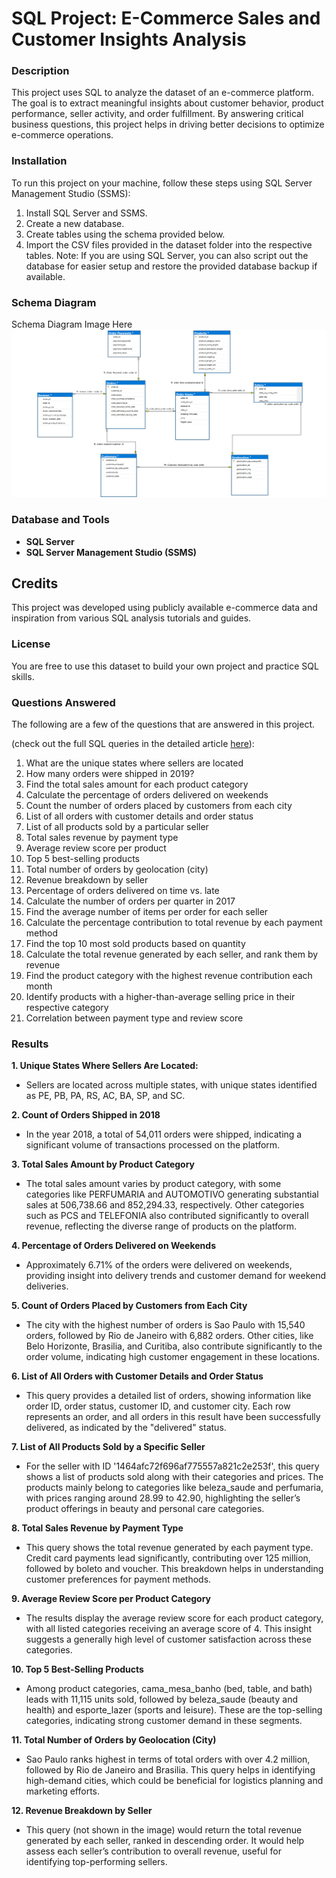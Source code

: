 # SQL Project: E-Commerce Sales and Customer Insights Analysis

### Description
This project uses SQL to analyze the dataset of an e-commerce platform. The goal is to extract meaningful insights about customer behavior, product performance, seller activity, and order fulfillment. By answering critical business questions, this project helps in driving better decisions to optimize e-commerce operations.

### Installation
To run this project on your machine, follow these steps using SQL Server Management Studio (SSMS):

  1. Install SQL Server and SSMS.
  2. Create a new database.
  3. Create tables using the schema provided below.
  4. Import the CSV files provided in the dataset folder into the respective tables.
Note: If you are using SQL Server, you can also script out the database for easier setup and restore the provided database backup if available.

### Schema Diagram
Schema Diagram Image Here 
![Referance image](/SchemaDiagram.png)

### Database and Tools
- **SQL Server**
- **SQL Server Management Studio (SSMS)**
## Credits
This project was developed using publicly available e-commerce data and inspiration from various SQL analysis tutorials and guides.

### License
You are free to use this dataset to build your own project and practice SQL skills.

### Questions Answered
The following are a few of the questions that are answered in this project.

(check out the full SQL queries in the detailed article [here](https://treasarose.github.io/sql_sample_project/sql_query_results_collapsible.html)):

1. What are the unique states where sellers are located
2. How many orders were shipped in 2019?
3. Find the total sales amount for each product category
4. Calculate the percentage of orders delivered on weekends
5. Count the number of orders placed by customers from each city
6. List of all orders with customer details and order status 
7. List of all products sold by a particular seller
8. Total sales revenue by payment type
9. Average review score per product
10. Top 5 best-selling products
11. Total number of orders by geolocation (city)
12. Revenue breakdown by seller
13. Percentage of orders delivered on time vs. late
14. Calculate the number of orders per quarter in 2017
15. Find the average number of items per order for each seller
16. Calculate the percentage contribution to total revenue by each payment method
17. Find the top 10 most sold products based on quantity
18. Calculate the total revenue generated by each seller, and rank them by revenue
19. Find the product category with the highest revenue contribution each month
20. Identify products with a higher-than-average selling price in their respective category
21. Correlation between payment type and review score

### Results
**1. Unique States Where Sellers Are Located:**

- Sellers are located across multiple states, with unique states identified as PE, PB, PA, RS, AC, BA, SP, and SC.
     
**2. Count of Orders Shipped in 2018**

- In the year 2018, a total of 54,011 orders were shipped, indicating a significant volume of transactions processed on the platform.

**3. Total Sales Amount by Product Category**
  
- The total sales amount varies by product category, with some categories like PERFUMARIA and AUTOMOTIVO generating substantial sales at 506,738.66 and 852,294.33, respectively. Other categories such as PCS and TELEFONIA also contributed significantly to overall revenue, reflecting the diverse range of products on the platform.

**4. Percentage of Orders Delivered on Weekends**

 - Approximately 6.71% of the orders were delivered on weekends, providing insight into delivery trends and customer demand for weekend deliveries.

**5. Count of Orders Placed by Customers from Each City**

- The city with the highest number of orders is Sao Paulo with 15,540 orders, followed by Rio de Janeiro with 6,882 orders. Other cities, like Belo Horizonte, Brasilia, and Curitiba, also contribute significantly to the order volume, indicating high customer engagement in these locations.

**6. List of All Orders with Customer Details and Order Status**

- This query provides a detailed list of orders, showing information like order ID, order status, customer ID, and customer city. Each row represents an order, and all orders in this result have been successfully delivered, as indicated by the "delivered" status.

**7. List of All Products Sold by a Specific Seller**

- For the seller with ID '1464afc72f696af775557a821c2e253f', this query shows a list of products sold along with their categories and prices. The products mainly belong to categories like beleza_saude and perfumaria, with prices ranging around 28.99 to 42.90, highlighting the seller’s product offerings in beauty and personal care categories.

**8. Total Sales Revenue by Payment Type**

- This query shows the total revenue generated by each payment type. Credit card payments lead significantly, contributing over 125 million, followed by boleto and voucher. This breakdown helps in understanding customer preferences for payment methods.

**9. Average Review Score per Product Category**

- The results display the average review score for each product category, with all listed categories receiving an average score of 4. This insight suggests a generally high level of customer satisfaction across these categories.

**10. Top 5 Best-Selling Products**

- Among product categories, cama_mesa_banho (bed, table, and bath) leads with 11,115 units sold, followed by beleza_saude (beauty and health) and esporte_lazer (sports and leisure). These are the top-selling categories, indicating strong customer demand in these segments.

**11. Total Number of Orders by Geolocation (City)**

- Sao Paulo ranks highest in terms of total orders with over 4.2 million, followed by Rio de Janeiro and Brasilia. This query helps in identifying high-demand cities, which could be beneficial for logistics planning and marketing efforts.

**12. Revenue Breakdown by Seller**

- This query (not shown in the image) would return the total revenue generated by each seller, ranked in descending order. It would help assess each seller’s contribution to overall revenue, useful for identifying top-performing sellers.


